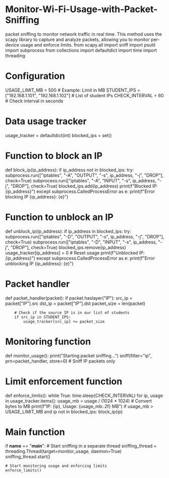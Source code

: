 # Monitor-Wi-Fi-Usage-with-Packet-Sniffing
packet sniffing to monitor network traffic in real time. This method uses the scapy library to capture and analyze packets, allowing you to monitor per-device usage and enforce limits.
from scapy.all import sniff
import psutil
import subprocess
from collections import defaultdict
import time
import threading

# Configuration
USAGE_LIMIT_MB = 500  # Example: Limit in MB
STUDENT_IPS = ["192.168.1.101", "192.168.1.102"]  # List of student IPs
CHECK_INTERVAL = 60  # Check interval in seconds

# Data usage tracker
usage_tracker = defaultdict(int)
blocked_ips = set()

# Function to block an IP
def block_ip(ip_address):
    if ip_address not in blocked_ips:
        try:
            subprocess.run(["iptables", "-A", "OUTPUT", "-s", ip_address, "-j", "DROP"], check=True)
            subprocess.run(["iptables", "-A", "INPUT", "-s", ip_address, "-j", "DROP"], check=True)
            blocked_ips.add(ip_address)
            print(f"Blocked IP: {ip_address}")
        except subprocess.CalledProcessError as e:
            print(f"Error blocking IP {ip_address}: {e}")

# Function to unblock an IP
def unblock_ip(ip_address):
    if ip_address in blocked_ips:
        try:
            subprocess.run(["iptables", "-D", "OUTPUT", "-s", ip_address, "-j", "DROP"], check=True)
            subprocess.run(["iptables", "-D", "INPUT", "-s", ip_address, "-j", "DROP"], check=True)
            blocked_ips.remove(ip_address)
            usage_tracker[ip_address] = 0  # Reset usage
            print(f"Unblocked IP: {ip_address}")
        except subprocess.CalledProcessError as e:
            print(f"Error unblocking IP {ip_address}: {e}")

# Packet handler
def packet_handler(packet):
    if packet.haslayer("IP"):
        src_ip = packet["IP"].src
        dst_ip = packet["IP"].dst
        packet_size = len(packet)

        # Check if the source IP is in our list of students
        if src_ip in STUDENT_IPS:
            usage_tracker[src_ip] += packet_size

# Monitoring function
def monitor_usage():
    print("Starting packet sniffing...")
    sniff(filter="ip", prn=packet_handler, store=0)  # Sniff IP packets only

# Limit enforcement function
def enforce_limits():
    while True:
        time.sleep(CHECK_INTERVAL)
        for ip, usage in usage_tracker.items():
            usage_mb = usage / (1024 * 1024)  # Convert bytes to MB
            print(f"IP: {ip}, Usage: {usage_mb:.2f} MB")
            if usage_mb > USAGE_LIMIT_MB and ip not in blocked_ips:
                block_ip(ip)

# Main function
if __name__ == "__main__":
    # Start sniffing in a separate thread
    sniffing_thread = threading.Thread(target=monitor_usage, daemon=True)
    sniffing_thread.start()

    # Start monitoring usage and enforcing limits
    enforce_limits()
